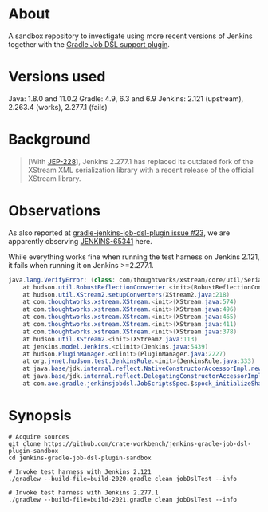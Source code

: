 # About

A sandbox repository to investigate using more recent versions of Jenkins
together with the [Gradle Job DSL support plugin].


# Versions used

Java: 1.8.0 and 11.0.2
Gradle: 4.9, 6.3 and 6.9
Jenkins: 2.121 (upstream), 2.263.4 (works), 2.277.1 (fails)


# Background

> [With [JEP-228]], Jenkins 2.277.1 has replaced its outdated fork of the
> XStream XML serialization library with a recent release of the official
> XStream library.


# Observations

As also reported at [gradle-jenkins-job-dsl-plugin issue #23], we are
apparently observing [JENKINS-65341] here.

While everything works fine when running the test harness on Jenkins 2.121,
it fails when running it on Jenkins >=2.277.1.

```java
java.lang.VerifyError: (class: com/thoughtworks/xstream/core/util/SerializationMembers, method: callWriteObject signature: (Ljava/lang/Class;Ljava/lang/Object;Ljava/io/ObjectOutputStream;)V) Incompatible object argument for function call
	at hudson.util.RobustReflectionConverter.<init>(RobustReflectionConverter.java:106)
	at hudson.util.XStream2.setupConverters(XStream2.java:218)
	at com.thoughtworks.xstream.XStream.<init>(XStream.java:574)
	at com.thoughtworks.xstream.XStream.<init>(XStream.java:496)
	at com.thoughtworks.xstream.XStream.<init>(XStream.java:465)
	at com.thoughtworks.xstream.XStream.<init>(XStream.java:411)
	at com.thoughtworks.xstream.XStream.<init>(XStream.java:378)
	at hudson.util.XStream2.<init>(XStream2.java:113)
	at jenkins.model.Jenkins.<clinit>(Jenkins.java:5439)
	at hudson.PluginManager.<clinit>(PluginManager.java:2227)
	at org.jvnet.hudson.test.JenkinsRule.<init>(JenkinsRule.java:333)
	at java.base/jdk.internal.reflect.NativeConstructorAccessorImpl.newInstance(NativeConstructorAccessorImpl.java:62)
	at java.base/jdk.internal.reflect.DelegatingConstructorAccessorImpl.newInstance(DelegatingConstructorAccessorImpl.java:45)
	at com.aoe.gradle.jenkinsjobdsl.JobScriptsSpec.$spock_initializeSharedFields(JobScriptsSpec.groovy:38)
```


# Synopsis

```shell
# Acquire sources
git clone https://github.com/crate-workbench/jenkins-gradle-job-dsl-plugin-sandbox
cd jenkins-gradle-job-dsl-plugin-sandbox

# Invoke test harness with Jenkins 2.121
./gradlew --build-file=build-2020.gradle clean jobDslTest --info

# Invoke test harness with Jenkins 2.277.1
./gradlew --build-file=build-2021.gradle clean jobDslTest --info
```


[Gradle Job DSL support plugin]: https://github.com/AOEpeople/gradle-jenkins-job-dsl-plugin
[JEP-228]: https://www.jenkins.io/doc/upgrade-guide/2.277/#xstream-update-jep-228
[gradle-jenkins-job-dsl-plugin issue #23]: https://github.com/AOEpeople/gradle-jenkins-job-dsl-plugin/issues/23
[JENKINS-65341]: https://issues.jenkins.io/browse/JENKINS-65341
